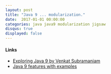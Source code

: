 ```yaml
---
layout: post
title: "Java 9 ... modularization."
date:  2017-01-01 00:00:00
categories: java java9 modularization jigsaw
disqus: true
displayed: false
---
```



#### Links
- [Exploring Java 9 by Venkat Subramaniam](https://www.youtube.com/watch?v=8XmYT89fBKg)
- [Java 9 features with examples](http://www.journaldev.com/13121/java-9-features-with-examples)